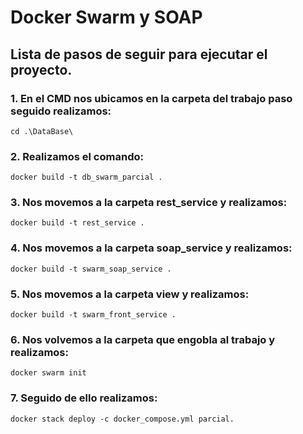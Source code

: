 # Docker Swarm y SOAP

## Lista de pasos de seguir para ejecutar el proyecto.

### 1. En el CMD nos ubicamos en la carpeta del trabajo paso seguido realizamos:

```
cd .\DataBase\
```

### 2. Realizamos el comando:

```
docker build -t db_swarm_parcial .
```

### 3. Nos movemos a la carpeta rest_service y realizamos:

```
docker build -t rest_service .
```

### 4. Nos movemos a la carpeta soap_service y realizamos:

```
docker build -t swarm_soap_service .
```

### 5. Nos movemos a la carpeta view y realizamos:

```
docker build -t swarm_front_service .
```

### 6. Nos volvemos a la carpeta que engobla al trabajo y realizamos:

```
docker swarm init
```

### 7. Seguido de ello realizamos:

```
docker stack deploy -c docker_compose.yml parcial.
```
